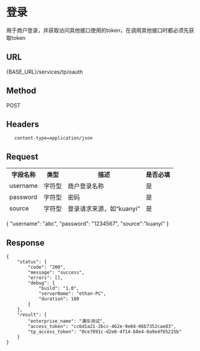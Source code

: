 # 登录

用于商户登录，并获取访问其他接口使用的token，在调用其他接口时都必须先获取token

## URL
   {BASE_URL}/services/tp/oauth

## Method
   POST

## Headers
```
   content-type=application/json
```

## Request
<table data-tablesaw-sortable>
    <thead>
        <tr>
            <th data-tablesaw-sortable-col data-tablesaw-sortable-default-col>字段名称</th>
            <th data-tablesaw-sortable-col>类型</th>
            <th data-tablesaw-sortable-col>描述</th>
            <th data-tablesaw-sortable-col>是否必填</th>
        </tr>
		<tr>
            <td>username</td>
            <td>字符型</td>
            <td>商户登录名称</td>
            <td>是</td>
        </tr>
		<tr>
            <td>password</td>
            <td>字符型</td>
            <td>密码</td>
            <td>是</td>
        </tr>
		<tr>
            <td>source</td>
            <td>字符型</td>
            <td>登录请求来源，如“kuanyi”</td>
            <td>是</td>
        </tr>
    </thead>
<table>

{
	"username": "abc",
	"password": "1234567",
	"source":"kuanyi"
}

## Response
```
{
	"status": {
		"code": "200",
		"message": "success",
		"errors": [],
		"debug": {
			"build": "1.0",
			"serverName": "ethan-PC",
			"duration": 180
		}
	},
	"result": {
		"enterprise_name": "满乐测试",
		"access_token": "cc6d1a21-2bcc-462e-9e04-06b7352cae83",
		"tp_access_token": "0ce7891c-d2e8-4714-b8e4-0a9e4f65215b"
	}
}
```
